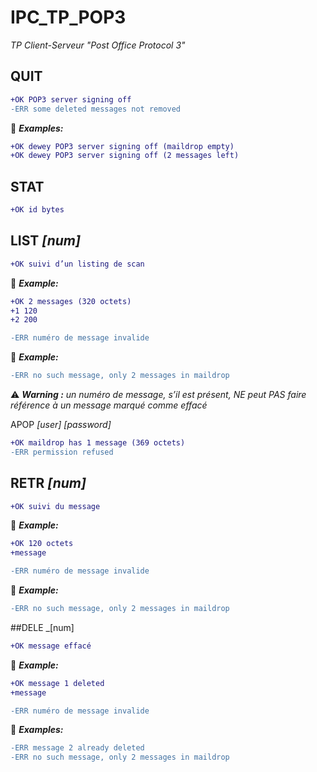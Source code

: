 # IPC_TP_POP3
_TP Client-Serveur "Post Office Protocol 3"_

## QUIT
```diff
+OK POP3 server signing off
-ERR some deleted messages not removed
```
:memo: _**Examples:**_
```diff
+OK dewey POP3 server signing off (maildrop empty)
+OK dewey POP3 server signing off (2 messages left)
```

## STAT
```diff
+OK id bytes
```

## LIST _[num]_

```diff
+OK suivi d’un listing de scan
```
:memo: _**Example:**_
```diff 
+OK 2 messages (320 octets) 
+1 120 
+2 200 

-ERR numéro de message invalide  
```
:memo: _**Example:**_
```diff 
-ERR no such message, only 2 messages in maildrop
```

 :warning: _**Warning :** un numéro de message, s’il est présent, NE peut PAS faire référence à un message marqué comme effacé_

APOP _[user]_ _[password]_
```diff
+OK maildrop has 1 message (369 octets)
-ERR permission refused
```

## RETR _[num]_
```diff
+OK suivi du message
```
:memo: _**Example:**_
```diff 
+OK 120 octets 
+message

-ERR numéro de message invalide
```
:memo: _**Example:**_
```diff 
-ERR no such message, only 2 messages in maildrop
```

##DELE _[num]
```diff
+OK message effacé
```
:memo: _**Example:**_
```diff 
+OK message 1 deleted
+message

-ERR numéro de message invalide
```
:memo: _**Examples:**_
```diff 
-ERR message 2 already deleted
-ERR no such message, only 2 messages in maildrop
```
